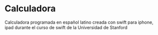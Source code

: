 # Calculadora
Calculadora programada en español latino creada con swift para iphone, ipad durante el curso de swift de la Universidad de Stanford

